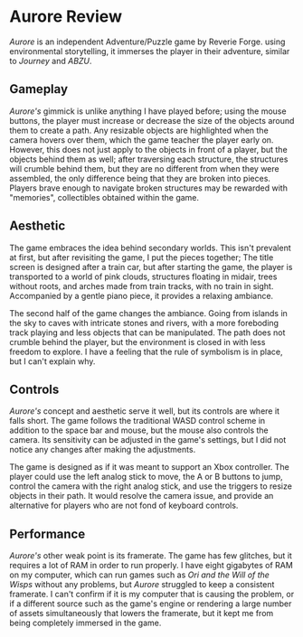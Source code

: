 # Aurore Review

*Aurore* is an independent Adventure/Puzzle game by Reverie Forge. using environmental storytelling, it immerses the player in their adventure, similar to *Journey* and *ABZU*.  

## Gameplay
*Aurore's* gimmick is unlike anything I have played before; using the mouse buttons, the player must increase or decrease the size of the objects around them to create a path. Any resizable objects are highlighted when the camera hovers over them, which the game teacher the player early on. However, this does not just apply to the objects in front of a player, but the objects behind them as well; after traversing each structure, the structures will crumble behind them, but they are no different from when they were assembled, the only difference being that they are broken into pieces. Players brave enough to navigate broken structures may be rewarded with "memories", collectibles obtained within the game.

## Aesthetic
The game embraces the idea behind secondary worlds. This isn't prevalent at first, but after revisiting the game, I put the pieces together; The title screen is designed after a train car, but after starting the game, the player is transported to a world of pink clouds, structures floating in midair, trees without roots, and arches made from train tracks, with no train in sight. Accompanied by a gentle piano piece, it provides a relaxing ambiance. 

The second half of the game changes the ambiance. Going from islands in the sky to caves with intricate stones and rivers, with a more foreboding track playing and less objects that can be manipulated. The path does not crumble behind the player, but the environment is closed in with less freedom to explore. I have a feeling that the rule of symbolism is in place, but I can't explain why.

## Controls
*Aurore's* concept and aesthetic serve it well, but its controls are where it falls short. The game follows the traditional WASD control scheme in addition to the space bar and mouse, but the mouse also controls the camera. Its sensitivity can be adjusted in the game's settings, but I did not notice any changes after making the adjustments. 

The game is designed as if it was meant to support an Xbox controller. The player could use the left analog stick to move, the A or B buttons to jump, control the camera with the right analog stick, and use the triggers to resize objects in their path. It would resolve the camera issue, and provide an alternative for players who are not fond of keyboard controls.

## Performance
*Aurore's* other weak point is its framerate. The game has few glitches, but it requires a lot of RAM in order to run properly. I have eight gigabytes of RAM on my computer, which can run games such as *Ori and the Will of the Wisps* without any problems, but *Aurore* struggled to keep a consistent framerate. I can't confirm if it is my computer that is causing the problem, or if a different source such as the game's engine or rendering a large number of assets simultaneously that lowers the framerate, but it kept me from being completely immersed in the game. 
